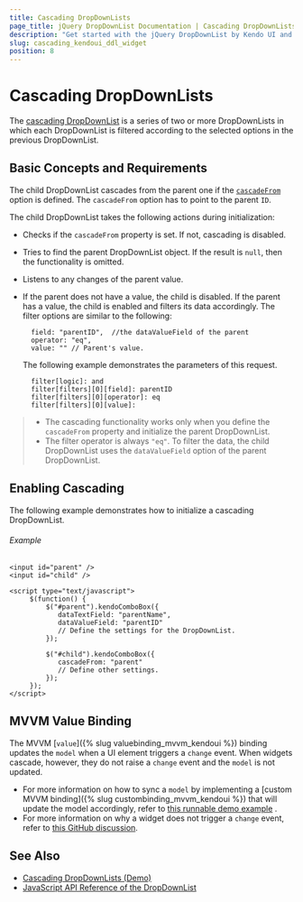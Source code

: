 ```yaml
---
title: Cascading DropDownLists
page_title: jQuery DropDownList Documentation | Cascading DropDownLists | Kendo UI
description: "Get started with the jQuery DropDownList by Kendo UI and learn how to implement a series of two or more DropDownLists and cascade them."
slug: cascading_kendoui_ddl_widget
position: 8
---
```


# Cascading DropDownLists

The [cascading DropDownList](http://demos.telerik.com/kendo-ui/combobox/cascadingcombobox) is a series of two or more DropDownLists in which each DropDownList is filtered according to the selected options in the previous DropDownList.

## Basic Concepts and Requirements

The child DropDownList cascades from the parent one if the [`cascadeFrom`](/api/javascript/ui/dropdownlist/configuration/cascadefrom) option is defined. The `cascadeFrom` option has to point to the parent `ID`.

The child DropDownList takes the following actions during initialization:
- Checks if the `cascadeFrom` property is set. If not, cascading is disabled.
- Tries to find the parent DropDownList object. If the result is `null`, then the functionality is omitted.
- Listens to any changes of the parent value.
- If the parent does not have a value, the child is disabled. If the parent has a value, the child is enabled and filters its data accordingly. The filter options are similar to the following:

        field: "parentID",  //the dataValueField of the parent
        operator: "eq",
        value: "" // Parent's value.

    The following example demonstrates the parameters of this request.

        filter[logic]: and
        filter[filters][0][field]: parentID
        filter[filters][0][operator]: eq
        filter[filters][0][value]:

> * The cascading functionality works only when you define the `cascadeFrom` property and initialize the parent DropDownList.
> * The filter operator is always `"eq"`. To filter the data, the child DropDownList uses the `dataValueField` option of the parent DropDownList.

## Enabling Cascading

The following example demonstrates how to initialize a cascading DropDownList.

###### Example

    <input id="parent" />
    <input id="child" />

    <script type="text/javascript">
         $(function() {
             $("#parent").kendoComboBox({
                dataTextField: "parentName",
                dataValueField: "parentID"
                // Define the settings for the DropDownList.
             });

             $("#child").kendoComboBox({
                cascadeFrom: "parent"
                // Define other settings.
             });
         });
    </script>

## MVVM Value Binding

The MVVM [`value`]({% slug valuebinding_mvvm_kendoui %}) binding updates the `model` when a UI element triggers a `change` event. When widgets cascade, however, they do not raise a `change` event and the `model` is not updated.

* For more information on how to sync a `model` by implementing a [custom MVVM binding]({% slug custombinding_mvvm_kendoui %}) that will update the model accordingly, refer to [this runnable demo example](http://dojo.telerik.com/@ggkrustev/aSAlU) .
* For more information on why a widget does not trigger a `change` event, refer to [this GitHub discussion](http://github.com/telerik/kendo-ui-core/issues/661).

## See Also

* [Cascading DropDownLists (Demo)](https://demos.telerik.com/kendo-ui/dropdownlist/cascadingdropdownlist)
* [JavaScript API Reference of the DropDownList](/api/javascript/ui/dropdownlist)
